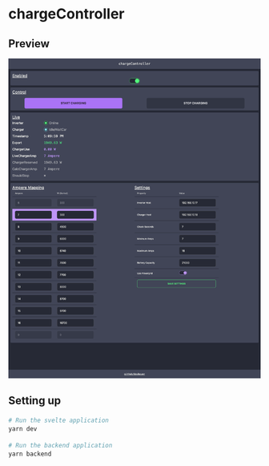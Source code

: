 # chargeController

## Preview

![preview](./assets//preview.png)

## Setting up

```bash
# Run the svelte application
yarn dev

# Run the backend application
yarn backend
```


